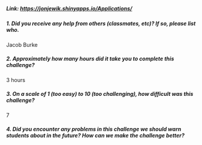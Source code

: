 ##### Link: https://jonjewik.shinyapps.io/Applications/

##### 1. Did you receive any help from others (classmates, etc)? If so, please list who.

Jacob Burke

##### 2. Approximately how many hours did it take you to complete this challenge?

3 hours

##### 3. On a scale of 1 (too easy) to 10 (too challenging), how difficult was this challenge?

7

##### 4. Did you encounter any problems in this challenge we should warn students about in the future? How can we make the challenge better?

